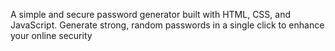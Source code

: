 A simple and secure password generator built with HTML, CSS, and JavaScript. Generate strong, random passwords in a single click to enhance your online security
